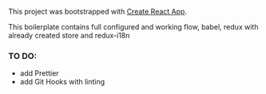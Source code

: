 This project was bootstrapped with [Create React App](https://github.com/facebookincubator/create-react-app).

This boilerplate contains full configured and working flow, babel, redux with already created store and redux-i18n



### TO DO:

* add Prettier
* add Git Hooks with linting
